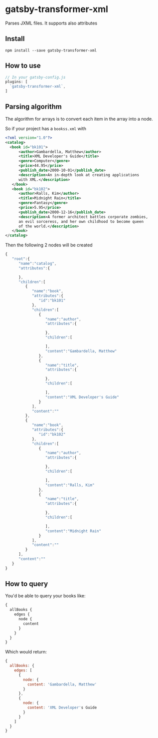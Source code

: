 # gatsby-transformer-xml

Parses JXML files. It supports also attributes

## Install

`npm install --save gatsby-transformer-xml`

## How to use

```javascript
// In your gatsby-config.js
plugins: [
  `gatsby-transformer-xml`,
]
```

## Parsing algorithm

The algorithm for arrays is to convert each item in the array into
a node.

So if your project has a `bookss.xml` with

```xml
<?xml version="1.0"?>
<catalog>
  <book id="bk101">
      <author>Gambardella, Matthew</author>
      <title>XML Developer's Guide</title>
      <genre>Computer</genre>
      <price>44.95</price>
      <publish_date>2000-10-01</publish_date>
      <description>An in-depth look at creating applications 
      with XML.</description>
   </book>
   <book id="bk102">
      <author>Ralls, Kim</author>
      <title>Midnight Rain</title>
      <genre>Fantasy</genre>
      <price>5.95</price>
      <publish_date>2000-12-16</publish_date>
      <description>A former architect battles corporate zombies, 
      an evil sorceress, and her own childhood to become queen 
      of the world.</description>
   </book>
</catalog>
```
Then the following 2 nodes will be created

```javascript
{
   "root":{
      "name":"catalog",
      "attributes":{

      },
      "children":[
         {
            "name":"book",
            "attributes":{
               "id":"bk101"
            },
            "children":[
               {
                  "name":"author",
                  "attributes":{

                  },
                  "children":[

                  ],
                  "content":"Gambardella, Matthew"
               },
               {
                  "name":"title",
                  "attributes":{

                  },
                  "children":[

                  ],
                  "content":"XML Developer's Guide"
               }
            ],
            "content":""
         },
         {
            "name":"book",
            "attributes":{
               "id":"bk102"
            },
            "children":[
               {
                  "name":"author",
                  "attributes":{

                  },
                  "children":[

                  ],
                  "content":"Ralls, Kim"
               },
               {
                  "name":"title",
                  "attributes":{

                  },
                  "children":[

                  ],
                  "content":"Midnight Rain"
               }
            ],
            "content":""
         }
      ],
      "content":""
   }
}
```

## How to query

You'd be able to query your books like:

```graphql
{
  allBooks {
    edges {
      node {
        content
      }
    }
  }
}
```

Which would return:

```javascript
{
  allBooks: {
    edges: [
      {
        node: {
          content: 'Gambardella, Matthew'
        }
      },
      {
        node: {
          content: 'XML Developer's Guide
        }
      }
    ]
  }
}
```
